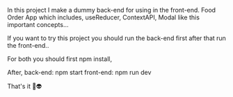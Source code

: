 In this project I make a dummy back-end for using in the front-end. Food Order App which includes, useReducer, ContextAPI, Modal like this important concepts...

If you want to try this project you should run the back-end first after that run the front-end..

For both you should first npm install,

After,
back-end: npm start
front-end: npm run dev

That's it 👻👽
